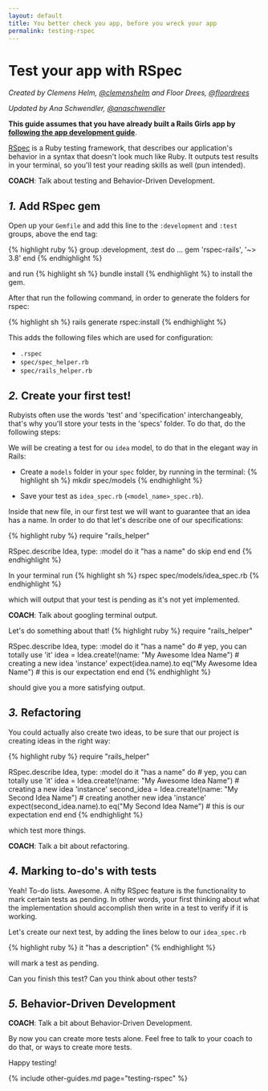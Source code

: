 ```yaml
---
layout: default
title: You better check you app, before you wreck your app
permalink: testing-rspec
---
```


# Test your app with RSpec

*Created by Clemens Helm, [@clemenshelm](https://twitter.com/clemenshelm) and Floor Drees, [@floordrees](https://twitter.com/floordrees)*

*Updated by Ana Schwendler, [@anaschwendler](https://twitter.com/anaschwendler)*

**This guide assumes that you have already built a Rails Girls app by** [**following the app development guide**](/app).

[RSpec](https://github.com/rspec/rspec-rails) is a Ruby testing framework, that describes our application's behavior in a syntax that doesn't look much like Ruby. It outputs test results in your terminal, so you'll test your reading skills as well (pun intended).

__COACH__: Talk about testing and Behavior-Driven Development.

## *1.* Add RSpec gem

Open up your `Gemfile` and add this line to the `:development` and `:test` groups, above the end tag:

{% highlight ruby %}
group :development, :test do
  ...
  gem 'rspec-rails', '~> 3.8'
end
{% endhighlight %}

and run
{% highlight sh %}
bundle install
{% endhighlight %}
to install the gem.

After that run the following command, in order to generate the folders for rspec:

{% highlight sh %}
rails generate rspec:install
{% endhighlight %}


This adds the following files which are used for configuration:

- `.rspec`
- `spec/spec_helper.rb`
- `spec/rails_helper.rb`

## *2.* Create your first test!

Rubyists often use the words 'test' and 'specification' interchangeably, that's why you'll store your tests in the 'specs' folder.
To do that, do the following steps:

We will be creating a test for ou `idea` model, to do that in the elegant way in Rails:

* Create a `models` folder in your `spec` folder, by running in the terminal:
{% highlight sh %}
mkdir spec/models
{% endhighlight %}

* Save your test as `idea_spec.rb` (`<model_name>_spec.rb`).

Inside that new file, in our first test we will want to guarantee that an idea has a name. In order to do that let's describe one of our specifications:

{% highlight ruby %}
require "rails_helper"

RSpec.describe Idea, type: :model do
  it "has a name" do
    skip
  end
end
{% endhighlight %}

In your terminal run
{% highlight sh %}
rspec spec/models/idea_spec.rb
{% endhighlight %}

which will output that your test is pending as it's not yet implemented.

__COACH__: Talk about googling terminal output.

Let's do something about that!
{% highlight ruby %}
require "rails_helper"

RSpec.describe Idea, type: :model do
  it "has a name" do # yep, you can totally use 'it'
    idea = Idea.create!(name: "My Awesome Idea Name") # creating a new idea 'instance'
    expect(idea.name).to eq("My Awesome Idea Name") # this is our expectation
  end
end
{% endhighlight %}

should give you a more satisfying output.

## *3.* Refactoring

You could actually also create two ideas, to be sure that our project is creating ideas in the right way:

{% highlight ruby %}
require "rails_helper"

RSpec.describe Idea, type: :model do
  it "has a name" do # yep, you can totally use 'it'
    idea = Idea.create!(name: "My Awesome Idea Name") # creating a new idea 'instance'
    second_idea = Idea.create!(name: "My Second Idea Name") # creating another new idea 'instance'
    expect(second_idea.name).to eq("My Second Idea Name") # this is our expectation
  end
end
{% endhighlight %}

which test more things.

__COACH__: Talk a bit about refactoring.

## *4.* Marking to-do's with tests

Yeah! To-do lists. Awesome.
A nifty RSpec feature is the functionality to mark certain tests as pending. In other words, your first thinking about what the implementation should accomplish then write in a test to verify if it is working.

Let's create our next test, by adding the lines below to our `idea_spec.rb`

{% highlight ruby %}
it "has a description"
{% endhighlight %}

will mark a test as pending.

Can you finish this test? Can you think about other tests?

## *5.* Behavior-Driven Development
__COACH__: Talk a bit about Behavior-Driven Development.

By now you can create more tests alone. Feel free to talk to your coach to do that, or ways to create more tests.

Happy testing!

{% include other-guides.md page="testing-rspec" %}
